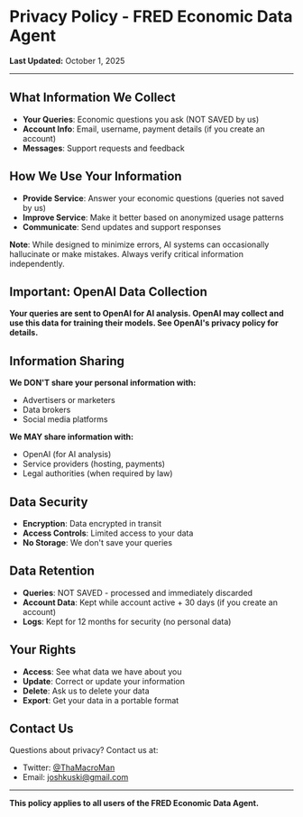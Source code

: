 # Privacy Policy - FRED Economic Data Agent

**Last Updated:** October 1, 2025

---

## What Information We Collect

- **Your Queries**: Economic questions you ask (NOT SAVED by us)
- **Account Info**: Email, username, payment details (if you create an account)
- **Messages**: Support requests and feedback

## How We Use Your Information

- **Provide Service**: Answer your economic questions (queries not saved by us)
- **Improve Service**: Make it better based on anonymized usage patterns
- **Communicate**: Send updates and support responses

**Note**: While designed to minimize errors, AI systems can occasionally hallucinate or make mistakes. Always verify critical information independently.

## Important: OpenAI Data Collection

**Your queries are sent to OpenAI for AI analysis. OpenAI may collect and use this data for training their models. See OpenAI's privacy policy for details.**

## Information Sharing

**We DON'T share your personal information with:**

- Advertisers or marketers
- Data brokers
- Social media platforms

**We MAY share information with:**

- OpenAI (for AI analysis)
- Service providers (hosting, payments)
- Legal authorities (when required by law)

## Data Security

- **Encryption**: Data encrypted in transit
- **Access Controls**: Limited access to your data
- **No Storage**: We don't save your queries

## Data Retention

- **Queries**: NOT SAVED - processed and immediately discarded
- **Account Data**: Kept while account active + 30 days (if you create an account)
- **Logs**: Kept for 12 months for security (no personal data)

## Your Rights

- **Access**: See what data we have about you
- **Update**: Correct or update your information
- **Delete**: Ask us to delete your data
- **Export**: Get your data in a portable format

## Contact Us

Questions about privacy? Contact us at:

- Twitter: [@ThaMacroMan](https://x.com/ThaMacroMan)
- Email: [joshkuski@gmail.com](mailto:joshkuski@gmail.com)

---

**This policy applies to all users of the FRED Economic Data Agent.**
